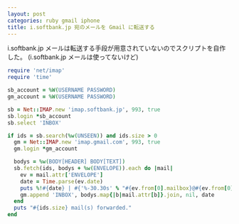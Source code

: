 ```yaml
---
layout: post
categories: ruby gmail iphone
title: i.softbank.jp 宛のメールを Gmail に転送する
---
```

i.softbank.jp メールは転送する手段が用意されていないのでスクリプトを自作した。
(i.softbank.jp メールは使ってないけど)

``` ruby source http://gist.github.com/591166 gist
require 'net/imap'
require 'time'

sb_account = %W(USERNAME PASSWORD)
gm_account = %W(USERNAME PASSWORD)

sb = Net::IMAP.new 'imap.softbank.jp', 993, true
sb.login *sb_account
sb.select 'INBOX'

if ids = sb.search(%w(UNSEEN)) and ids.size > 0
  gm = Net::IMAP.new 'imap.gmail.com', 993, true
  gm.login *gm_account

  bodys = %w(BODY[HEADER] BODY[TEXT])
  sb.fetch(ids, bodys + %w(ENVELOPE)).each do |mail|
    ev = mail.attr['ENVELOPE']
    date = Time.parse(ev.date)
    puts %!#{date} | #{'%-30.30s' % "#{ev.from[0].mailbox}@#{ev.from[0].host}"} | #{ev.subject && ev.subject.toutf8}!
    gm.append 'INBOX', bodys.map{|b|mail.attr[b]}.join, nil, date
  end
  puts "#{ids.size} mail(s) forwarded."
end
```
